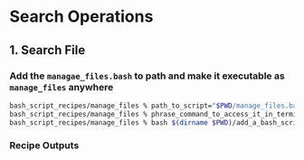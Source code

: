 # Search Operations 

## 1. Search File


### Add the `managae_files.bash` to path and make it executable as `manage_files` anywhere

```bash
bash_script_recipes/manage_files % path_to_script="$PWD/manage_files.bash"
bash_script_recipes/manage_files % phrase_command_to_access_it_in_terminal="manage_files"
bash_script_recipes/manage_files % bash $(dirname $PWD)/add_a_bash_script_to_bashrc.bash $path_to_script $phrase_command_to_access_it_in_terminal && source ~/.zshrc  && exec $SHELL 
```

### Recipe Outputs

```bash


```
